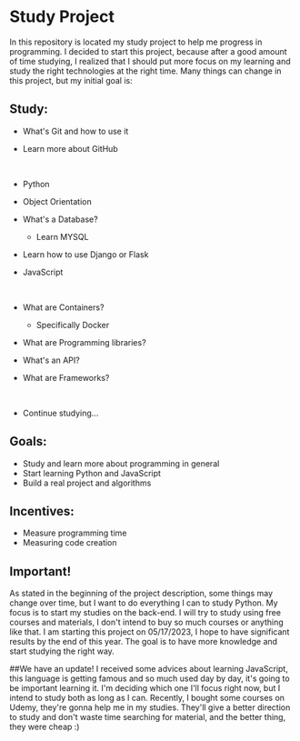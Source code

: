 # Study Project

In this repository is located my study project to help me progress in programming. I decided to start this project, because after a good amount of time studying, I realized that I should put more focus on my learning and study the right technologies at the right time. Many things can change in this project, but my initial goal is:

## Study:
* What's Git and how to use it

* Learn more about GitHub
<BR>

* Python 
* Object Orientation 
* What's a Database? 
     * Learn MYSQL
* Learn how to use Django or Flask 
   
* JavaScript
<br>

* What are Containers? 

    * Specifically Docker
* What are Programming libraries?
* What's an API?
* What are Frameworks?

<br>

* Continue studying... 


## Goals:
* Study and learn more about programming in general
* Start learning Python and JavaScript
* Build a real project and algorithms

## Incentives:
* Measure programming time
* Measuring code creation

## Important!
As stated in the beginning of the project description, some things may change over time, but I want to do everything I can to study Python. My focus is to start my studies on the back-end. I will try to study using free courses and materials, I don't intend to buy so much courses or anything like that. I am starting this project on 05/17/2023, I hope to have significant results by the end of this year. The goal is to have more knowledge and start studying the right way.

##We have an update!
I received some advices about learning JavaScript, this language is getting famous and so much used day by day, it's going to be important learning it. I'm deciding which one I'll focus right now, but I intend to study both as long as I can. Recently, I bought some courses on Udemy, they're gonna help me in my studies. They'll give a better direction to study and don't waste time searching for material, and the better thing, they were cheap :)
